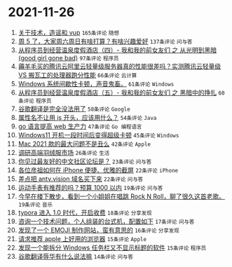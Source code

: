 # 2021-11-26

1. [关于技术，造谣和 vup](https://www.v2ex.com/t/818099) `165条评论` `随想`
1. [周 5 了，大家周六周日有啥打算？有啥兴趣爱好](https://www.v2ex.com/t/818055) `137条评论` `问与答`
1. [从程序员到经营温泉度假酒店（四）- 我和我的前女友们 之 从光明到黑暗(good girl gone bad)](https://www.v2ex.com/t/818070) `97条评论` `程序员`
1. [薅羊毛买的腾讯云阿里云轻量级服务器真的性能很差吗？实测腾讯云轻量级 VS 搬瓦工的处理器跑分性能](https://www.v2ex.com/t/818105) `66条评论` `云计算`
1. [Windows 系统间歇性卡顿，声音鬼畜。](https://www.v2ex.com/t/818084) `61条评论` `Windows`
1. [从程序员到经营温泉度假酒店（五）- 我和我的前女友们 之 黑暗中的挣扎](https://www.v2ex.com/t/818130) `60条评论` `程序员`
1. [谷歌翻译是完全没法用了](https://www.v2ex.com/t/818213) `58条评论` `Google`
1. [属性名不让用 is 开头，应该用什么？](https://www.v2ex.com/t/818150) `54条评论` `Java`
1. [go 语言提高 web 生产力](https://www.v2ex.com/t/818157) `47条评论` `Go 编程语言`
1. [Windows11 开机一段时间后变得超级卡顿](https://www.v2ex.com/t/818089) `45条评论` `Windows`
1. [Mac 2021 款的最大问题不是丑么](https://www.v2ex.com/t/818198) `42条评论` `Apple`
1. [调研高端羽绒服市场](https://www.v2ex.com/t/818137) `26条评论` `生活`
1. [你见过最友好的中文社区论坛是？](https://www.v2ex.com/t/818207) `23条评论` `问与答`
1. [各位彦祖如何在 iPhone 便捷、优雅的截屏](https://www.v2ex.com/t/818088) `22条评论` `iPhone`
1. [差点把 antv.vision 域名买下来](https://www.v2ex.com/t/818080) `22条评论` `问与答`
1. [运动手表有推荐的吗？预算 1000 以内](https://www.v2ex.com/t/818094) `19条评论` `问与答`
1. [今早在楼下散步，看到一个小姐姐在唱跳 Rock N Roll，聊了很久这首老歌。](https://www.v2ex.com/t/818086) `19条评论` `音乐`
1. [typora 进入 1.0 时代，开启收费](https://www.v2ex.com/t/818221) `18条评论` `分享发现`
1. [咨询一个技术问题，个人组装的台式机，配置如下](https://www.v2ex.com/t/818172) `17条评论` `问与答`
1. [发现了一个 EMOJI 制作网站，蛮有意思的](https://www.v2ex.com/t/818180) `16条评论` `分享发现`
1. [请求推荐 apple 上好用的浏览器](https://www.v2ex.com/t/818234) `15条评论` `Apple`
1. [发现一个能拆分 Windows 任务栏又不显示标题的软件](https://www.v2ex.com/t/818079) `15条评论` `程序员`
1. [谷歌翻译辱华有什么说法嘛](https://www.v2ex.com/t/818226) `14条评论` `问与答`
